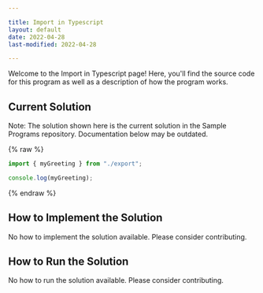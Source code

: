 ```yaml
---

title: Import in Typescript
layout: default
date: 2022-04-28
last-modified: 2022-04-28

---
```


Welcome to the Import in Typescript page! Here, you'll find the source code for this program as well as a description of how the program works.

## Current Solution

Note: The solution shown here is the current solution in the Sample Programs repository. Documentation below may be outdated.

{% raw %}

```Typescript
import { myGreeting } from "./export";

console.log(myGreeting);
```

{% endraw %}

## How to Implement the Solution

No how to implement the solution available. Please consider contributing.

## How to Run the Solution

No how to run the solution available. Please consider contributing.